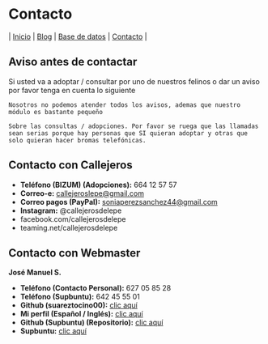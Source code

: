 # Contacto

| [Inicio](https://beta.callejerosdelepe.org/) | [Blog](https://beta.callejerosdelepe.org/blog) | [Base de datos](https://beta.callejerosdelepe.org/database) | [Contacto](https://beta.callejerosdelepe.org/contact) |

## Aviso antes de contactar
Si usted va a adoptar / consultar por uno de nuestros felinos o dar un aviso por favor tenga en cuenta lo siguiente

`Nosotros no podemos atender todos los avisos, ademas que nuestro módulo es bastante pequeño`

`Sobre las consultas / adopciones. Por favor se ruega que las llamadas sean serias porque hay personas que SI quieran adoptar y otras que solo quieran hacer bromas telefónicas.`

## Contacto con Callejeros

 - **Teléfono (BIZUM) (Adopciones):** 664 12 57 57
 - **Correo-e:** callejeroslepe@gmail.com
 - **Correo pagos (PayPal):** soniaperezsanchez44@gmail.com
 - **Instagram:** @callejerosdelepe
 - facebook.com/callejerosdelepe
 - teaming.net/callejerosdelepe

## Contacto con Webmaster

**José Manuel S.**
 
- **Teléfono (Contacto Personal):** 627 05 85 28
- **Teléfono (Supbuntu):** 642 45 55 01
- **Github (suareztocino00):** [clic aquí](https://github.com/suareztocino00)
- **Mi perfil (Español / Inglés):** [clic aquí](https://suareztocino00.github.io)
- **Github (Supbuntu) (Repositorio):** [clic aquí](https://github.com/supbuntu)
- **Supbuntu:** [clic aquí](https://supbuntu.github.io) 

